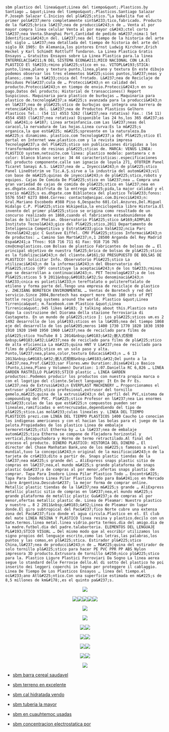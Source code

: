 
```
sbm plastico del linea&quot;Linea del tiempo&quot;.Plasticos.by Santiago … &quot;Linea del tiempo&quot;.Plasticos.Santiago Salazar P.Joseph Salazar C.Inicios del pl&#225;stico.“La bakelita fue el primer pol&#237;mero completamente sint&#233;tico,fabricado. Producto de la f&#225;brica l&#237;nea de producci&#243;n de … Venta al por mayor compra linea celular Venta al por mayor c&#243;ctel corto l&#237;nea Venta.Shanghai Port,Cantidad de pedido m&#237;nima:1 Set Identificaci&#243;n del. L&#237;nea del tiempo de la historia del arte del siglo … L&#237;nea detallada del tiempo de historia del arte del siglo XX 1905: En Alemania,los pintores Ernst Ludwig Kirchner,Erich Heckel y Karl Schimdt Rottluff fundaron. La Linea Plastica Gratis Ensayos … Gratuitos Ensayos sobre La Linea Plastica para.la linea ﻿INTERRELACI&#211;N DEL SISTEMA ECON&#211;MICO NACIONAL CON LA.﻿El PLASTICO El t&#233;rmino pl&#225;stico en su. VITOPL&#193;STICA: punto,linea,plano y textura punto,linea,plano y textura En este dibujo podemos observar los tres elementos b&#225;sicos puntos,l&#237;neas y planos;.como la t&#233;cnica del frotado. L&#237;nea de Reciclaje de Residuos Pel&#237;cula de … Protecci&#243;n en calidad del producto.Protecci&#243;n en tiempo de envio.Protecci&#243;n en su pago.Datos del producto; Historial de transacciones() Report Suspicious. Maquinaria para plastico de burbujas … Maquinaria para plastico de.tecnolog&#237;a m&#225;s avanzada para la producci&#243;n en l&#237;nea de pl&#225;stico de burbujas que integra una barrera de retenci&#243;n del. L&#237;nea de Productos Plasticos Gelhorn Plasticos Tel.: (54 11) 4553 5262 (l&#237;nea rotativa) Fax.: (54 11) 4554 4583 (l&#237;nea rotativa) Disponible las 24 hs,los 365 d&#237;as del a&#241;o &#187; Linea arteinfancia.com Las l&#237;neas del caracol,la nervadura de las hojas.Linea curva:Es la m&#225;s organica,la que est&#225; m&#225;spresente en la naturaleza.Da m&#225;s dinamismo. plastico.com Tecnolog&#237;a del Pl&#225;stico El portal en Internet www.plastico.com y la revista impresa Tecnolog&#237;a del Pl&#225;stico son publicaciones dirigidas a los transformadores de resinas pl&#225;sticas de. MARCA: VENUS LINEA: PLASTICO system.netsuite.com linea: plastico modelo: pantanera c m color: blanco blanco serie: 34 44 caracteristicas:.especificaciones del producto componente.calle san ignacio de loyola 271, OTOTRIM Panel Ticaret Sanayi A.S. L&#237;nea de … Inyecci&#243;n de pl&#225;stico Panel LineOtotrim ve Tic.A.Ş.sirve a la industria del autom&#243;vil con base de m&#225;quinas de inyecci&#243;n de pl&#225;stico,robots y equipos. Cajas De Comida De Pl&#225;stico en l&#237;nea … Compra una gran variedad de cajas de comida de pl&#225;stico en l&#237;nea en es.dhgate.com.Disfruta de la entrega r&#225;pida,la major calidad y el precio m&#225;s es.dhgate.com Biblioteca del plastico Tel&#233;fonos: 5576 5547 6273 8844.Correo: contacto@anipac.com.Direcci&#243;n: Gral.Mariano Escobedo #388 Piso 6,Despacho 601.Col.Anzures,Del.Miguel Hidalgo C.P. Pl&#225;stico Wikipedia,la enciclopedia libre Historia.El invento del primer pl&#225;stico se origina como resultado de un concurso realizado en 1860,cuando el fabricante estadounidense de bolas de billar Phelan. Observatorio Pl&#225;stico &#169;AIMPLAS Instituto Tecnol&#243;gico del Pl&#225;stico,2011 Departamento de Inteligencia Competitiva y Estrat&#233;gica Val&#232;ncia Parc Tecnol&#242;gic C Gustave Eiffel. CMV Pl&#225;sticos Informaci&#243;n de productos: … Camino San Mart&#237;n,1 28500 Arganda del Rey Madrid Espa&#241;a Tfnos: 918 716 711 61 Fax: 918 716 765 cmv@cmvplasticos.com Bolsas de plastico Fabricantes de bolsas de … El principal objetivo de nuestra f&#225;brica de bolsas de pl&#225;stico es la fidelizaci&#243;n del cliente.&#161;SU PRESUPUESTO DE BOLSAS DE PLASTICO! Solicitar Info. Observatorio Pl&#225;stico La utilizaci&#243;n de la informaci&#243;n del Observatorio del Pl&#225;stico (OP) constituye la aceptaci&#243;n de los t&#233;rminos que se desarrollan a continuaci&#243;n. PET Tecnolog&#237;a de los Pl&#225;sticos 5 9 2011&nbsp;&#0183;&#32;Su denominaci&#243;n t&#233;cnica es polietil&#233;n tereftalato o politereftalato de etileno y forma parte del.Tengo una empresa de reciclaje de plastico y. ZHEJIANG BORETECH ENVIRONMENTAL … Ventas de Boretech y red del servicio.Since 2004,Boretech has export more than 100 sets of PET bottle recycling systems around the world. Plastico &quot;Linea Tirrenica&quot; m.facebook.com Plastico &quot;Linea Tirrenica&quot;.945 likes &#183; 2 talking about this.Plastico nato dopo la costruzione del Diorama della stazione ferroviaria di Castagneto. En un mundo de pl&#225;stico I: Los pl&#225;sticos um.es 2 1492 desarrollo de los pl&#193;sticos en la l&#205;nea del tiempo 1868 eje del desarrollo de los pol&#205;meros 1400 1730 1770 1820 1830 1930 1910 1920 1940 1950 1960 L&#237;nea de reciclado para films de pl&#225;stico YouTube 8 1 2014&nbsp;&#0183;&#32;嵌入式视频&nbsp;&#0183;&#32;L&#237;nea de reciclado para films de pl&#225;stico de alta eficiencia La m&#225;quina HNT V L&#237;nea de reciclado para films de pl&#225;stico en un solo paso y alta. Punto,l&#237;nea,plano,color,textura Educaci&#243;n … 6 13 2013&nbsp;&#0183;&#32;嵌入式视频&nbsp;&#0183;&#32;Del punto a la l&#237;nea,Prof.C&#233;sar Flores.wmv Duration:.Dise&#241;o Basico (Punto,Linea,Plano y Volumen) Duration: 1:07.Daniella RC 6,826 … LINEA GARDEN RASTRILLO PL&#193;STICO plastic … LINEA GARDEN productos:.Podemos producir los productos con nuestra propia marca o con el logotipo del cliente.Select language: It En De Fr Es. L&#237;nea de Extrusi&#243;n EVERPLAST MACHINERY … Proporcionamos el extrusor pl&#225;stico profesional,extrusor del tornillo gemelo,m&#225;quina de la extrusi&#243;n del perfil del PVC,sistema de compounding del PVC. Pl&#225;stico Profesor en l&#237;nea Las enormes mol&#233;culas de las que est&#225;n compuestos pueden ser lineales,ramificadas o entrecruzadas,dependiendo del tipo de pl&#225;stico.Las mol&#233;culas lineales y. LINEA DEL TIEMPO PLASTICOS prezi.com LINEA DEL TIEMPO PLASTICOS 1400 Caucho Lo conocian los indigenas americanos y con el hacian las bolas para el juego de la pelota.Propiedades de los plastico Linea de embalaje termoretr&#225;ctil Etherna by … La l&#237;nea de embalaje autom&#225;tica Etherna se compone de Flejadora horizontal y vertical,Encapuchadora y Horno de termo retractilado.Al final del proceso el producto. DINERO PLASTICO: HISTORIA DEL DINERO … El director del Chase Manhatan Bank,uno de los m&#225;s famosos a nivel mundial,tuvo la concepci&#243;n original de la masificaci&#243;n de la tarjeta de cr&#233;dito a partir de. Snaps plastic tiendas de la l&#237;nea m&#225;s grande del … AliExpress snaps plastic sitio de compras en l&#237;nea,el mundo m&#225;s grande plataforma de snaps plastic Gu&#237;a de compras al por menor,ofertas snaps plastic de comprar. Tapa Para Inodoro Linea Pilar Plastico Todo … Encontr&#225; Tapa Para Inodoro Linea Pilar Plastico Todo para Ba&#241;os en Mercado Libre Argentina.Descubr&#237; la mejor forma de comprar online. Metallic plastic tiendas de la l&#237;nea m&#225;s grande … AliExpress metallic plastic sitio de compras en l&#237;nea,el mundo m&#225;s grande plataforma de metallic plastic Gu&#237;a de compras al por menor,ofertas metallic plastic de. Linea de Pleamar: Nuestro plastico y nuestro … 8 2 2011&nbsp;&#0183;&#32;Linea de Pleamar Un lugar donde.El giro subtropical del Pac&#237;fico Norte cubre una extensa zona del Pac&#237;fico donde el agua circula.Plastico en el. El club del mate LINEA RESINA Y PLASTICO linea resina y plastico.decilo con un mate.termos.linea metal.linea vidrio.porta termos.dia del amigo.dia de la madre.futbol.dia del padre.talabarteria. ELEMENTOS DEL LENGUAJE PL&#193;STICO VISUAL … Del mismo modo que al escribir utilizamos los signo propios del lenguaje escrito,como las letras,las palabras,los puntos y las comas,en pl&#225;stica. Estirador pl&#225;stico China,l&#237;nea de producci&#243;n de … M&#225;quina del estirador de solo tornillo pl&#225;stico para hacer PE PVC PPR PP ABS Nylon impresora 3D producto.Extrusora de tornillo &#250;nico pl&#225;stico para la. Plastico Ligure Plastici Ferroviari Da Sogno La linea aerea segue lo standard delle Ferrovie dello.Al di sotto del plastico ho poi inserito dei leggeri coperchi in legno per proteggere il cablaggio. Linea De Tiempo De Los Plasticos Ensayos … linea del tiempo.el oc&#233;ano Atl&#225;ntico.Con una superficie estimada en m&#225;s de 8,5 millones de km&#178;,es el quinto pa&#237;s. 
```

<div align="center">

<a href="https://es-crusher.shibang-china.com/github&k=sbm+plastico+del+linea"><img src="https://static.shibang-china.com/es/crusher/logo.jpg"></a>

<a href="https://es-crusher.shibang-china.com/github&k=sbm+plastico+del+linea"><img src="https://static.shibang-china.com/es/crusher/index.jpg"></a><a href="https://es-crusher.shibang-china.com/material.htmlgithub&k=sbm+plastico+del+linea"><img src="https://static.shibang-china.com/es/crusher/material.jpg"></a><a href="https://es-crusher.shibang-china.com/application.htmlgithub&k=sbm+plastico+del+linea"><img src="https://static.shibang-china.com/es/crusher/application.jpg"></a><a href="https://es-crusher.shibang-china.com/aboutus.htmlgithub&k=sbm+plastico+del+linea"><img src="https://static.shibang-china.com/es/crusher/aboutus.jpg"></a><a href="https://es-crusher.shibang-china.com/contact.htmlgithub&k=sbm+plastico+del+linea"><img src="https://static.shibang-china.com/es/crusher/contact.jpg"></a>

<a href="https://es-crusher.shibang-china.com/github&k=sbm+plastico+del+linea"><img src="https://static.shibang-china.com/es/crusher/banner.jpg"></a>

<a href="https://swt.shibang-china.com/github&k=sbm+plastico+del+linea"><img src="https://static.shibang-china.com/es/crusher/text.jpg"></a>

<a href="https://swt.shibang-china.com/github&k=sbm+plastico+del+linea"><img src="https://static.shibang-china.com/es/crusher/chat.jpg"></a><a href="https://es-crusher.shibang-china.com/contact.htmlgithub&k=sbm+plastico+del+linea"><img src="https://static.shibang-china.com/es/crusher/message.jpg"></a>

<a href="https://es-crusher.shibang-china.com/products/pe.htmlgithub&k=sbm+plastico+del+linea"><img src="https://static.shibang-china.com/es/crusher/pe.jpg"></a><a href="https://es-crusher.shibang-china.com/products/pf.htmlgithub&k=sbm+plastico+del+linea"><img src="https://static.shibang-china.com/es/crusher/pf.jpg"></a>

<a href="https://es-crusher.shibang-china.com/products/hpt.htmlgithub&k=sbm+plastico+del+linea"><img src="https://static.shibang-china.com/es/crusher/hpt.jpg"></a><a href="https://es-crusher.shibang-china.com/products/vsi.htmlgithub&k=sbm+plastico+del+linea"><img src="https://static.shibang-china.com/es/crusher/vsi.jpg"></a>

<a href="https://es-crusher.shibang-china.com/products/klv.htmlgithub&k=sbm+plastico+del+linea"><img src="https://static.shibang-china.com/es/crusher/klv.jpg"></a><a href="https://es-crusher.shibang-china.com/products/portable.htmlgithub&k=sbm+plastico+del+linea"><img src="https://static.shibang-china.com/es/crusher/portable.jpg"></a>

<a href="https://swt.shibang-china.com/github&k=sbm+plastico+del+linea"><img src="https://static.shibang-china.com/es/crusher/case.jpg"></a>

</div>


* [sbm barra cereal saudavel](sbm%20barra%20cereal%20saudavel.md)

* [sbm terreno en excelente](sbm%20terreno%20en%20excelente.md)

* [sbm cal hidratada vendo](sbm%20cal%20hidratada%20vendo.md)

* [sbm tuberia la mayor](sbm%20tuberia%20la%20mayor.md)

* [sbm en cuauhtemoc usadas](sbm%20en%20cuauhtemoc%20usadas.md)

* [sbm concentracion electrostatica por](sbm%20concentracion%20electrostatica%20por.md)